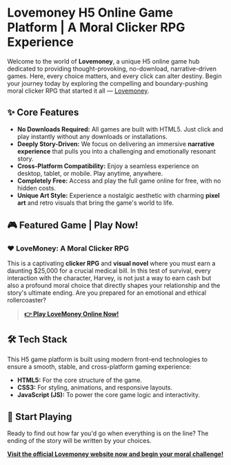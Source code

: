 
# Lovemoney H5 Online Game Platform | A Moral Clicker RPG Experience

Welcome to the world of **Lovemoney**, a unique H5 online game hub dedicated to providing thought-provoking, no-download, narrative-driven games. Here, every choice matters, and every click can alter destiny. Begin your journey today by exploring the compelling and boundary-pushing moral clicker RPG that started it all — [Lovemoney](https://lovemoneyonline.org/).

## ✨ Core Features

*   **No Downloads Required:** All games are built with HTML5. Just click and play instantly without any downloads or installations.
*   **Deeply Story-Driven:** We focus on delivering an immersive **narrative experience** that pulls you into a challenging and emotionally resonant story.
*   **Cross-Platform Compatibility:** Enjoy a seamless experience on desktop, tablet, or mobile. Play anytime, anywhere.
*   **Completely Free:** Access and play the full game online for free, with no hidden costs.
*   **Unique Art Style:** Experience a nostalgic aesthetic with charming **pixel art** and retro visuals that bring the game's world to life.

## 🎮 Featured Game | Play Now!

### ❤️ LoveMoney: A Moral Clicker RPG

This is a captivating **clicker RPG** and **visual novel** where you must earn a daunting $25,000 for a crucial medical bill. In this test of survival, every interaction with the character, Harvey, is not just a way to earn cash but also a profound moral choice that directly shapes your relationship and the story's ultimate ending. Are you prepared for an emotional and ethical rollercoaster?

> **[👉 Play LoveMoney Online Now!](https://lovemoneyonline.org/)**

## 🛠️ Tech Stack

This H5 game platform is built using modern front-end technologies to ensure a smooth, stable, and cross-platform gaming experience:

*   **HTML5:** For the core structure of the game.
*   **CSS3:** For styling, animations, and responsive layouts.
*   **JavaScript (JS):** To power the core game logic and interactivity.

## 🚀 Start Playing

Ready to find out how far you'd go when everything is on the line? The ending of the story will be written by your choices.

**[Visit the official Lovemoney website now and begin your moral challenge!](https://lovemoneyonline.org/)**
